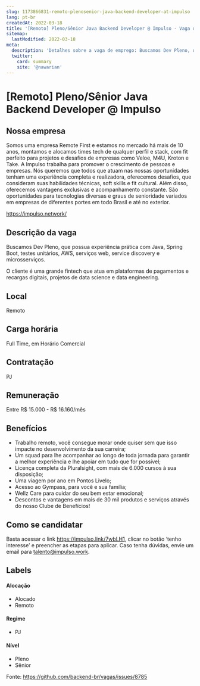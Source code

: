 ```yaml
---
slug: 1173866831-remoto-plenosenior-java-backend-developer-at-impulso
lang: pt-br
createdAt: 2022-03-18
title: '[Remoto] Pleno/Sênior Java Backend Developer @ Impulso - Vaga de Emprego'
sitemap:
  lastModified: 2022-03-18
meta:
  description: 'Detalhes sobre a vaga de emprego: Buscamos Dev Pleno, que possua experiência prática com Java, Spring Boot, testes unitários, AWS, serviços web, service discovery e microsserviços. O cliente é uma grande fintech que atua em plataformas de pagamentos e recargas digitais, projetos de data science e data engineering.'
  twitter:
    card: summary
    site: '@nawarian'
---
```


# [Remoto] Pleno/Sênior Java Backend Developer @ Impulso

## Nossa empresa

Somos uma empresa Remote First e estamos no mercado há mais de 10 anos, montamos e alocamos times tech de qualquer perfil e stack, com fit perfeito para projetos e desafios de empresas como Veloe, M4U, Kroton e Take. A Impulso trabalha para promover o crescimento de pessoas e empresas. Nós queremos que todos que atuam nas nossas oportunidades tenham uma experiência completa e realizadora, oferecemos desafios, que consideram suas habilidades técnicas, soft skills e fit cultural. Além disso, oferecemos vantagens exclusivas e acompanhamento constante. São oportunidades para tecnologias diversas e graus de senioridade variados em empresas de diferentes portes em todo Brasil e até no exterior.

https://impulso.network/

## Descrição da vaga

Buscamos Dev Pleno, que possua experiência prática com Java, Spring Boot, testes unitários, AWS, serviços web, service discovery e microsserviços.

O cliente é uma grande fintech que atua em plataformas de pagamentos e recargas digitais, projetos de data science e data engineering.

## Local

Remoto

## Carga horária

Full Time, em Horário Comercial

## Contratação

PJ 

## Remuneração

Entre R$ 15.000 - R$ 16.160/mês

## Benefícios

- Trabalho remoto, você consegue morar onde quiser sem que isso impacte no desenvolvimento da sua carreira; 
- Um squad para lhe acompanhar ao longo de toda jornada para garantir a melhor experiência e lhe apoiar em tudo que for possível; 
- Licença completa da Pluralsight, com mais de 6.000 cursos à sua disposição; 
- Uma viagem por ano em Pontos Livelo; 
- Acesso ao Gympass, para você e sua família; 
- Wellz Care para cuidar do seu bem estar emocional; 
-  Descontos e vantagens em mais de 30 mil produtos e serviços através do nosso Clube de Benefícios!

## Como se candidatar

Basta acessar o link https://impulso.link/7wbLH1, clicar no botão ‘tenho interesse’ e preencher as etapas para aplicar. Caso tenha dúvidas, envie um email para talento@impulso.work.

## Labels
<!-- retire os labels que não fazem sentido à vaga -->

#### Alocação
- Alocado
- Remoto

#### Regime

- PJ

#### Nível

- Pleno
- Sênior


Fonte: https://github.com/backend-br/vagas/issues/8785